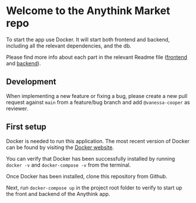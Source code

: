 # Welcome to the Anythink Market repo

To start the app use Docker. It will start both frontend and backend, including all the relevant dependencies, and the db.

Please find more info about each part in the relevant Readme file ([frontend](frontend/readme.md) and [backend](backend/README.md)).

## Development

When implementing a new feature or fixing a bug, please create a new pull request against `main` from a feature/bug branch and add `@vanessa-cooper` as reviewer.

## First setup

Docker is needed to run this application. The most recent version of Docker can be found by visiting the [Docker website](https://docs.docker.com/get-docker/).

You can verify that Docker has been successfully installed by running `docker -v` and `docker-compose -v` from the terminal.

Once Docker has been installed, clone this repository from Github.

Next, run `docker-compose up` in the project root folder to verify to start up the front and backend of the Anythink app.
